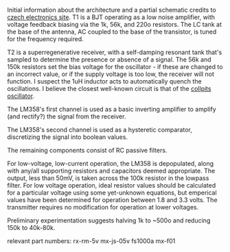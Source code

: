 Initial information about the architecture and a partial schematic credits to [czech electronics site](http://danyk.cz/reverz21.html).
T1 is a BJT operating as a low noise amplifier, with voltage feedback biasing via the 1k, 56k, and 220o resistors. The LC tank at the base of the antenna, AC coupled to the base of the transistor, is tuned for the frequency required.

T2 is a superregenerative receiver, with a self-damping resonant tank that's sampled to determine the presence or absence of a signal. The 56k and 150k resistors set the bias voltage for the oscillator - if these are changed to an incorrect value, or if the supply voltage is too low, the receiver will not function. I suspect the 1uH inductor acts to automatically quench the oscillations. I believe the closest well-known circuit is that of the [collpits oscillator](https://en.wikipedia.org/wiki/Colpitts_oscillator).

The LM358's first channel is used as a basic inverting amplifier to amplify (and rectify?) the signal from the receiver.

The LM358's second channel is used as a hysteretic comparator, discretizing the signal into boolean values.

The remaining components consist of RC passive filters.



For low-voltage, low-current operation, the LM358 is depopulated, along with any/all supporting resistors and capacitors deemed appropriate. The output, less than 50mV, is taken across the 100k resistor in the lowpass filter. For low voltage operation, ideal resistor values should be calculated for a particular voltage using some yet-unknown equations, but emperical values have been determined for operation between 1.8 and 3.3 volts. The transmitter requires no modification for operation at lower voltages.

Preliminary experimentation suggests halving 1k to ~500o and reducing 150k to 40k-80k.





relevant part numbers: rx-rm-5v mx-js-05v fs1000a mx-f01
